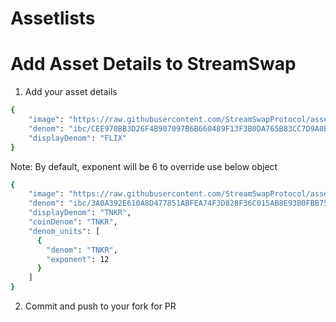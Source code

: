 # Assetlists

# Add Asset Details to StreamSwap
1. Add your asset details
```sh
{
    "image": "https://raw.githubusercontent.com/StreamSwapProtocol/assetlists/main/images/flix.svg",
    "denom": "ibc/CEE970BB3D26F4B907097B6B660489F13F3B0DA765B83CC7D9A0BC0CE220FA6F",
    "displayDenom": "FLIX"
}
 ```

Note: By default, exponent will be 6 to override use below object
```sh
{
    "image": "https://raw.githubusercontent.com/StreamSwapProtocol/assetlists/main/images/tnkr.svg",
    "denom": "ibc/3A0A392E610A8D477851ABFEA74F3D828F36C015AB8E93B0FBB7566A6D13C4D6",
    "displayDenom": "TNKR",
    "coinDenom": "TNKR",
    "denom_units": [
      {
        "denom": "TNKR",
        "exponent": 12
      }
    ]
}
 ```

2. Commit and push to your fork for PR
